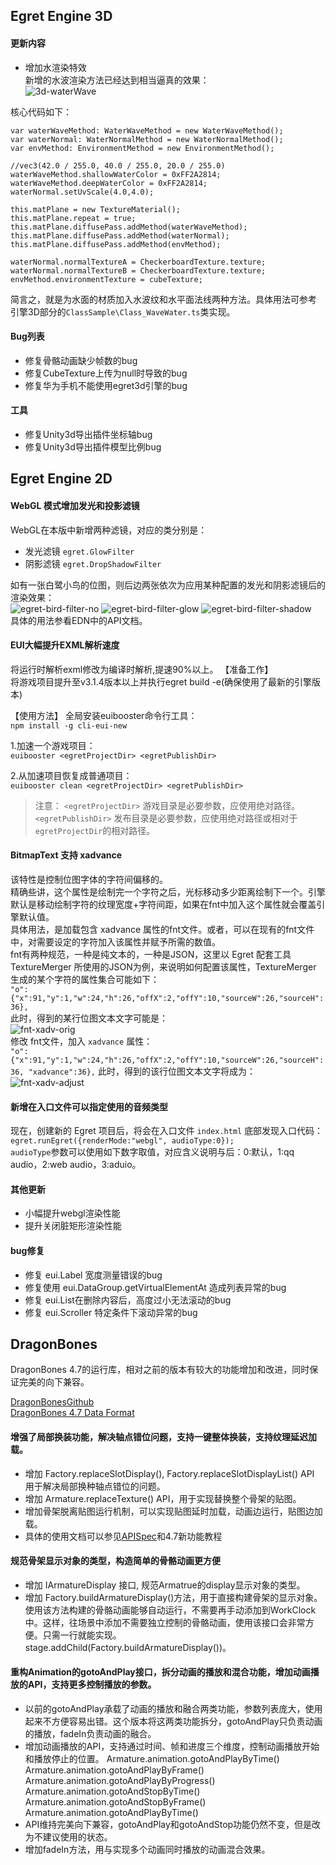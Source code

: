

## Egret Engine 3D  

#### 更新内容
* 增加水渲染特效    
新增的水波渲染方法已经达到相当逼真的效果：   
![3d-waterWave][]      

核心代码如下：  
```   
var waterWaveMethod: WaterWaveMethod = new WaterWaveMethod();
var waterNormal: WaterNormalMethod = new WaterNormalMethod();
var envMethod: EnvironmentMethod = new EnvironmentMethod();

//vec3(42.0 / 255.0, 40.0 / 255.0, 20.0 / 255.0)
waterWaveMethod.shallowWaterColor = 0xFF2A2814;
waterWaveMethod.deepWaterColor = 0xFF2A2814;
waterNormal.setUvScale(4.0,4.0);

this.matPlane = new TextureMaterial();
this.matPlane.repeat = true;
this.matPlane.diffusePass.addMethod(waterWaveMethod);
this.matPlane.diffusePass.addMethod(waterNormal);
this.matPlane.diffusePass.addMethod(envMethod);

waterNormal.normalTextureA = CheckerboardTexture.texture;
waterNormal.normalTextureB = CheckerboardTexture.texture;
envMethod.environmentTexture = cubeTexture;
```    
简言之，就是为水面的材质加入水波纹和水平面法线两种方法。具体用法可参考 引擎3D部分的`ClassSample\Class_WaveWater.ts`类实现。   

#### Bug列表
* 修复骨骼动画缺少帧数的bug
* 修复CubeTexture上传为null时导致的bug
* 修复华为手机不能使用egret3d引擎的bug

#### 工具
* 修复Unity3d导出插件坐标轴bug
* 修复Unity3d导出插件模型比例bug


## Egret Engine 2D    

#### WebGL 模式增加发光和投影滤镜   
WebGL在本版中新增两种滤镜，对应的类分别是：
* 发光滤镜 `egret.GlowFilter`   
* 阴影滤镜 `egret.DropShadowFilter`   

如有一张白鹭小鸟的位图，则后边两张依次为应用某种配置的发光和阴影滤镜后的渲染效果：     
![egret-bird-filter-no][]    ![egret-bird-filter-glow][]    ![egret-bird-filter-shadow][]   
具体的用法参看EDN中的API文档。

#### EUI大幅提升EXML解析速度

将运行时解析exml修改为编译时解析,提速90%以上。
【准备工作】   
将游戏项目提升至v3.1.4版本以上并执行egret build -e(确保使用了最新的引擎版本)

【使用方法】
全局安装euibooster命令行工具：   
```npm install -g cli-eui-new```

1.加速一个游戏项目：   
```euibooster <egretProjectDir> <egretPublishDir>```

2.从加速项目恢复成普通项目：    
```euibooster clean <egretProjectDir> <egretPublishDir>```

>注意： `<egretProjectDir>` 游戏目录是必要参数，应使用绝对路径。   
`<egretPublishDir>` 发布目录是必要参数，应使用绝对路径或相对于`egretProjectDir`的相对路径。    

#### BitmapText 支持 xadvance    
该特性是控制位图字体的字符间偏移的。   
精确些讲，这个属性是绘制完一个字符之后，光标移动多少距离绘制下一个。引擎默认是移动绘制字符的纹理宽度+字符间距，如果在fnt中加入这个属性就会覆盖引擎默认值。   
具体用法，是加载包含 xadvance 属性的fnt文件。或者，可以在现有的fnt文件中，对需要设定的字符加入该属性并赋予所需的数值。  
fnt有两种规范，一种是纯文本的，一种是JSON，这里以 Egret 配套工具 TextureMerger 所使用的JSON为例，来说明如何配置该属性，TextureMerger 生成的某个字符的属性集合可能如下：   
`"o":{"x":91,"y":1,"w":24,"h":26,"offX":2,"offY":10,"sourceW":26,"sourceH":36},`      
此时，得到的某行位图文本文字可能是：   
![fnt-xadv-orig][]   
修改 fnt文件，加入 `xadvance` 属性：   
```"o":{"x":91,"y":1,"w":24,"h":26,"offX":2,"offY":10,"sourceW":26,"sourceH":36, "xadvance":36},```
此时，得到的该行位图文本文字将成为：   
![fnt-xadv-adjust][]   

#### 新增在入口文件可以指定使用的音频类型     
现在，创建新的 Egret 项目后，将会在入口文件 `index.html` 底部发现入口代码：   
```egret.runEgret({renderMode:"webgl", audioType:0});```    
`audioType`参数可以使用如下数字取值，对应含义说明与后：0:默认，1:qq audio，2:web audio，3:aduio。


#### 其他更新
* 小幅提升webgl渲染性能
* 提升关闭脏矩形渲染性能

#### bug修复
* 修复 eui.Label 宽度测量错误的bug
* 修复使用 eui.DataGroup.getVirtualElementAt 造成列表异常的bug
* 修复 eui.List在删除内容后，高度过小无法滚动的bug
* 修复 eui.Scroller 特定条件下滚动异常的bug



## DragonBones    
DragonBones 4.7的运行库，相对之前的版本有较大的功能增加和改进，同时保证完美的向下兼容。   
<!-- 全新的 TypeScript / JavaScript、ActionScript、C++ 的运行库支持，支持 DragonBones 4.5数据格式的全部功能。-->
[DragonBonesGithub ](https://github.com/DragonBones)     
[DragonBones 4.7 Data Format](https://github.com/DragonBones/DragonBonesAS/blob/master/docs/DragonBones%204.5%20%E6%95%B0%E6%8D%AE%E6%A0%BC%E5%BC%8F%E6%A0%87%E5%87%86%E8%AF%B4%E6%98%8E.md)
 
#### 增强了局部换装功能，解决轴点错位问题，支持一键整体换装，支持纹理延迟加载。
* 增加 Factory.replaceSlotDisplay(), Factory.replaceSlotDisplayList() API 用于解决局部换种轴点错位的问题。
* 增加 Armature.replaceTexture() API，用于实现替换整个骨架的贴图。
* 增加骨架脱离贴图运行机制，可以实现贴图延时加载，动画边运行，贴图边加载。
* 具体的使用文档可以参见[APISpec](http://edn.egret.com/cn/apidoc/)和4.7新功能教程

#### 规范骨架显示对象的类型，构造简单的骨骼动画更方便
* 增加 IArmatureDisplay 接口, 规范Armatrue的display显示对象的类型。
* 增加 Factory.buildArmatureDisplay()方法，用于直接构建骨架的显示对象。使用该方法构建的骨骼动画能够自动运行，不需要再手动添加到WorkClock中。这样，往场景中添加不需要独立控制的骨骼动画，使用该接口会非常方便。只需一行就能实现。
stage.addChild(Factory.buildArmatureDisplay())。

#### 重构Animation的gotoAndPlay接口，拆分动画的播放和混合功能，增加动画播放的API，支持更多控制播放的参数。
* 以前的gotoAndPlay承载了动画的播放和融合两类功能，参数列表庞大，使用起来不方便容易出错。这个版本将这两类功能拆分，gotoAndPlay只负责动画的播放，fadeIn负责动画的融合。
* 增加动画播放的API，支持通过时间、帧和进度三个维度，控制动画播放开始和播放停止的位置。
Armature.animation.gotoAndPlayByTime()
Armature.animation.gotoAndPlayByFrame()
Armature.animation.gotoAndPlayByProgress()
Armature.animation.gotoAndStopByTime()
Armature.animation.gotoAndStopByFrame()
Armature.animation.gotoAndPlayByTime()
* API维持完美向下兼容，gotoAndPlay和gotoAndStop功能仍然不变，但是改为不建议使用的状态。
* 增加fadeIn方法，用与实现多个动画同时播放的动画混合效果。



[egret-bird-filter-glow]: egret-bird-filter-glow.png
[egret-bird-filter-no]: egret-bird-filter-no.png
[egret-bird-filter-shadow]: egret-bird-filter-shadow.png

[fnt-xadv-orig]: fnt-xadv-orig.jpg
[fnt-xadv-adjust]: fnt-xadv-adjust.jpg

[3d-waterWave]: 3d-waterWave.jpg

<!--Engine2D/releaseNote/egret-3-1-4/-->